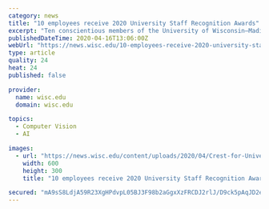 ```yaml
---
category: news
title: "10 employees receive 2020 University Staff Recognition Awards"
excerpt: "Ten conscientious members of the University of Wisconsin–Madison community, working in areas including facilities, academic departments, human resources, technology — even a Master Cheesemaker — have been selected to receive 2020 University Staff Recognition Awards ... Zweifel acts as the face of the department’s Undergraduate Program ..."
publishedDateTime: 2020-04-16T13:06:00Z
webUrl: "https://news.wisc.edu/10-employees-receive-2020-university-staff-recognition-awards/"
type: article
quality: 24
heat: 24
published: false

provider:
  name: wisc.edu
  domain: wisc.edu

topics:
  - Computer Vision
  - AI

images:
  - url: "https://news.wisc.edu/content/uploads/2020/04/Crest-for-University-Staff-Recognition-Awards-Inside-UW.jpg"
    width: 600
    height: 300
    title: "10 employees receive 2020 University Staff Recognition Awards"

secured: "mA9sS8LdjA59R23XgHPdvpL05BJ3F98b2aGgxXzFRCDJ2rlJ/D9ck5pAqJD2eYaYpf5Bj64vJeAxzO16m6PpMZzR58bjgkDMn6+pzI1B9ikQPlqYuEQEhpCcovICnHc8jB3aec2c+zM8W7Usx8MeaQ4mR1jy4hC/uGZDSHsARjK3onURpcJB3ueduJ+nO3JA2rCSOXbVpImfl9F052f/gBuGYC21aCRyKp+IHWh4m7OjPMYqv5e6LjbPWAZB8Cdk+c2UIeWqAUUaA3y4gtqe1dRTIEb5gWl6+tcQoTtxANm6TW1CuOUx38Hk6CXinSPmAur4nyaSzsc/+yq4sFoQQRrRJ3EHqfrDKcTIlIeLN5M238soRGRNqOpz/P4szDMFTBbwCKXXAEwnqwoAAKEGhBDd5Sp79gYonW5WexbFTqqeHn6YB2HfiJY29wK7gVApcGklwD1/NI6ivOpt4QiSs6cilh3b4t4fny9QWzz0bbU=;/oh+uQNui9CtYCTAbWnXKw=="
---
```


